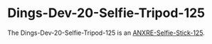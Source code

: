 # Dings-Dev-20-Selfie-Tripod-125

The Dings-Dev-20-Selfie-Tripod-125 is an [ANXRE-Selfie-Stick-125](20010005.md).
